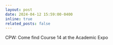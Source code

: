 ```yaml
---
layout: post
date: 2024-04-12 15:59:00-0400
inline: true
related_posts: false
---
```


CPW: Come find Course 14 at the Academic Expo
